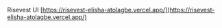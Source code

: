 Risevest UI [https://risevest-elisha-atolagbe.vercel.app/](https://risevest-elisha-atolagbe.vercel.app/)
